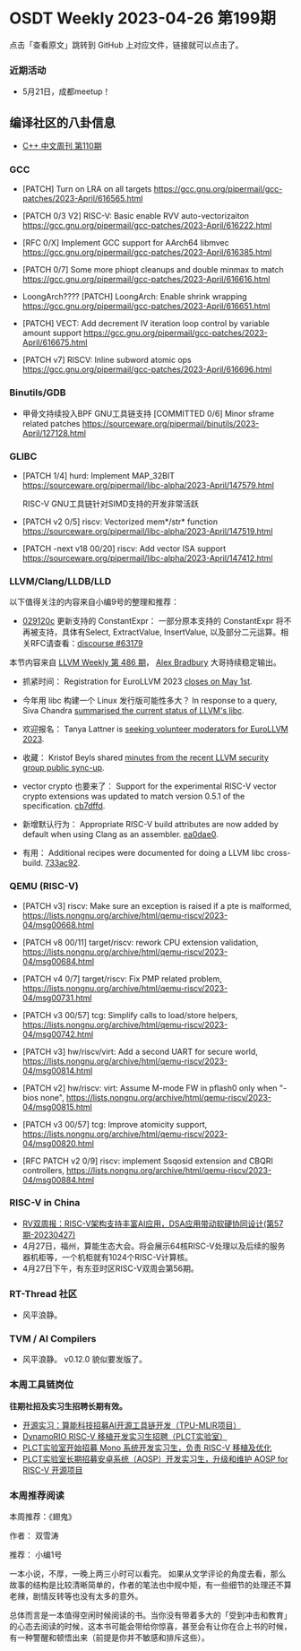 # OSDT Weekly 2023-04-26 第199期

点击「查看原文」跳转到 GitHub 上对应文件，链接就可以点击了。

### 近期活动

- 5月21日，成都meetup！

## 编译社区的八卦信息

- [C++ 中文周刊 第110期](https://mp.weixin.qq.com/s/3-o9QGGt4UF6l_mm9KfhTA)

### GCC

- [PATCH] Turn on LRA on all targets
  https://gcc.gnu.org/pipermail/gcc-patches/2023-April/616565.html

- [PATCH 0/3 V2] RISC-V: Basic enable RVV auto-vectorizaiton
  https://gcc.gnu.org/pipermail/gcc-patches/2023-April/616222.html

- [RFC 0/X] Implement GCC support for AArch64 libmvec
  https://gcc.gnu.org/pipermail/gcc-patches/2023-April/616385.html

- [PATCH 0/7] Some more phiopt cleanups and double minmax to match
  https://gcc.gnu.org/pipermail/gcc-patches/2023-April/616616.html

- LoongArch????
  [PATCH] LoongArch: Enable shrink wrapping
  https://gcc.gnu.org/pipermail/gcc-patches/2023-April/616651.html

- [PATCH] VECT: Add decrement IV iteration loop control by variable amount support
  https://gcc.gnu.org/pipermail/gcc-patches/2023-April/616675.html

- [PATCH v7] RISCV: Inline subword atomic ops
  https://gcc.gnu.org/pipermail/gcc-patches/2023-April/616696.html

### Binutils/GDB

- 甲骨文持续投入BPF GNU工具链支持
  [COMMITTED 0/6] Minor sframe related patches
  https://sourceware.org/pipermail/binutils/2023-April/127128.html

### GLIBC

- [PATCH 1/4] hurd: Implement MAP_32BIT
  https://sourceware.org/pipermail/libc-alpha/2023-April/147579.html

  RISC-V GNU工具链针对SIMD支持的开发非常活跃
- [PATCH v2 0/5] riscv: Vectorized mem*/str* function
  https://sourceware.org/pipermail/libc-alpha/2023-April/147519.html

- [PATCH -next v18 00/20] riscv: Add vector ISA support
  https://sourceware.org/pipermail/libc-alpha/2023-April/147412.html

### LLVM/Clang/LLDB/LLD


以下值得关注的内容来自小编9号的整理和推荐：

- [029120c](https://github.com/llvm/llvm-project/commit/029120c46a750c897f33c1d3a5240df5504a80ae) 更新支持的 ConstantExpr： 一部分原本支持的 ConstantExpr 将不再被支持，具体有Select, ExtractValue, InsertValue, 以及部分二元运算。相关RFC请查看：[discourse #63179](https://discourse.llvm.org/t/rfc-remove-most-constant-expressions/63179)

本节内容来自 [LLVM Weekly 第 486 期](http://llvmweekly.org/issue/486)，
[Alex Bradbury](https://www.linkedin.com/in/alex-bradbury/) 大哥持续稳定输出。

* 抓紧时间： Registration for EuroLLVM 2023 [closes on May 1st](https://discourse.llvm.org/t/registration-for-the-2023-euro-llvm-developers-meeting-is-now-open/68556/4).

* 今年用 libc 构建一个 Linux 发行版可能性多大？ In response to a query, Siva Chandra [summarised the current status of LLVM's libc](https://discourse.llvm.org/t/libc-is-the-llvm-libc-incomplete/70017/3).

* 欢迎报名： Tanya Lattner is [seeking volunteer moderators for EuroLLVM 2023](https://discourse.llvm.org/t/volunteer-moderators-needed-for-eurollvm-2023/70021).

* 收藏： Kristof Beyls shared [minutes from the recent LLVM security group public sync-up](https://discourse.llvm.org/t/llvm-security-group-public-sync-ups/62735/11).

* vector crypto 也要来了： Support for the experimental RISC-V vector crypto extensions was updated to match version 0.5.1 of the specification.  [cb7dffd](https://reviews.llvm.org/rGcb7dffdc9a83).

* 新增默认行为： Appropriate RISC-V build attributes are now added by default when using Clang as an assembler. [ea0dae0](https://reviews.llvm.org/rGea0dae096189).

* 有用： Additional recipes were documented for doing a LLVM libc cross-build.
  [733ac92](https://reviews.llvm.org/rG733ac920be3f).

### QEMU (RISC-V)


- [PATCH v3] riscv: Make sure an exception is raised if a pte is malformed,
  https://lists.nongnu.org/archive/html/qemu-riscv/2023-04/msg00668.html

- [PATCH v8 00/11] target/riscv: rework CPU extension validation,
  https://lists.nongnu.org/archive/html/qemu-riscv/2023-04/msg00684.html

- [PATCH v4 0/7] target/riscv: Fix PMP related problem,
  https://lists.nongnu.org/archive/html/qemu-riscv/2023-04/msg00731.html

- [PATCH v3 00/57] tcg: Simplify calls to load/store helpers,
  https://lists.nongnu.org/archive/html/qemu-riscv/2023-04/msg00742.html

- [PATCH v3] hw/riscv/virt: Add a second UART for secure world,
  https://lists.nongnu.org/archive/html/qemu-riscv/2023-04/msg00814.html

- [PATCH v2] hw/riscv: virt: Assume M-mode FW in pflash0 only when "-bios none",
  https://lists.nongnu.org/archive/html/qemu-riscv/2023-04/msg00815.html

- [PATCH v3 00/57] tcg: Improve atomicity support,
  https://lists.nongnu.org/archive/html/qemu-riscv/2023-04/msg00820.html

- [RFC PATCH v2 0/9] riscv: implement Ssqosid extension and CBQRI controllers,
  https://lists.nongnu.org/archive/html/qemu-riscv/2023-04/msg00884.html

### RISC-V in China

- [RV双周报：RISC-V架构支持丰富AI应用，DSA应用带动软硬协同设计(第57期-20230427)](https://mp.weixin.qq.com/s/ZTn1D8ZfWWNFHWI_qdBkYA)
- 4月27日，福州，算能生态大会。将会展示64核RISC-V处理以及后续的服务器机柜等，一个机柜就有1024个RISC-V计算核。
- 4月27日下午，有东亚时区RISC-V双周会第56期。

### RT-Thread 社区

- 风平浪静。

### TVM / AI Compilers

- 风平浪静。 v0.12.0 貌似要发版了。

### 本周工具链岗位

**往期社招及实习生招聘长期有效。**

- [开源实习：算能科技招募AI开源工具链开发（TPU-MLIR项目）](https://mp.weixin.qq.com/s/IBJh0ip4k11PzIMZecsWSw)
- [DynamoRIO RISC-V 移植开发实习生招聘（PLCT实验室）](https://mp.weixin.qq.com/s/J_5TjT6DOqeOXJXQI5VQxw)
- [PLCT实验室开始招募 Mono 系统开发实习生，负责 RISC-V 移植及优化](https://mp.weixin.qq.com/s/whEW7Hay1jIP1tBzIPay1A)
- [PLCT实验室长期招募安卓系统（AOSP）开发实习生，升级和维护 AOSP for RISC-V 开源项目](https://mp.weixin.qq.com/s/dJP2cEB1nex2inR5c-cJog)


### 本周推荐阅读

本周推荐：《翅鬼》

作者： 双雪涛

推荐： 小编1号

一本小说，不厚，一晚上两三小时可以看完。 如果从文学评论的角度去看，那么故事的结构是比较清晰简单的，作者的笔法也中规中矩，有一些细节的处理还不算老辣，剧情反转等也没有太多的意外。

总体而言是一本值得空闲时候阅读的书。当你没有带着多大的「受到冲击和教育」的心态去阅读的时候，这本书可能会带给你惊喜，甚至会有让你在合上书的时候，有一种警醒和顿悟出来（前提是你并不敏感和排斥这些）。

